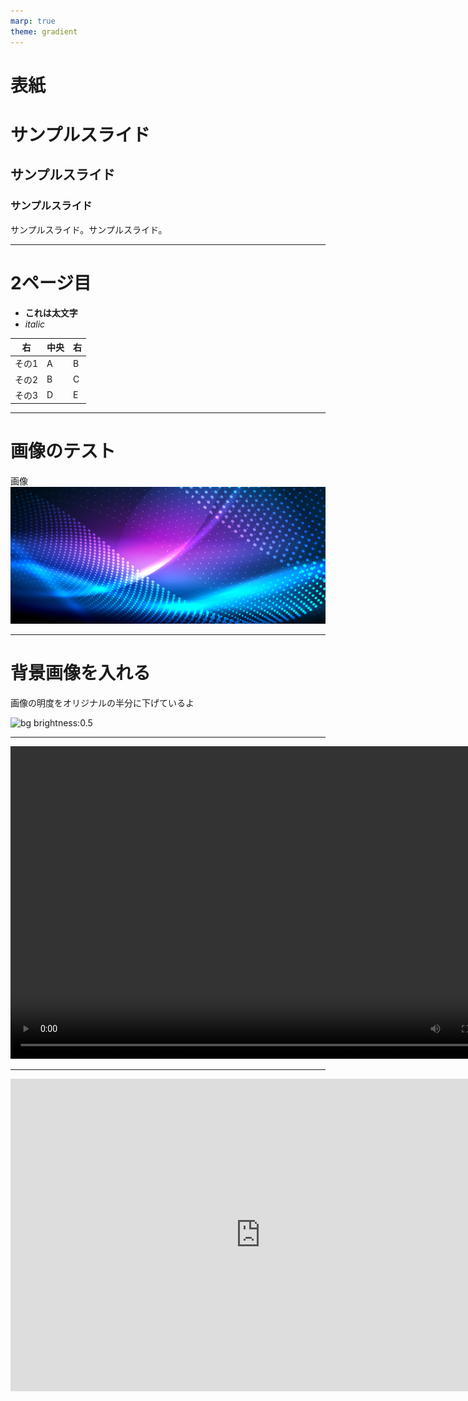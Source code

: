 ```yaml
---
marp: true
theme: gradient
---
```

<!--paginate: true-->
<!--footer: フッターの文字列ですよ-->

# 表紙
# サンプルスライド
## サンプルスライド
### サンプルスライド
サンプルスライド。サンプルスライド。

---
# 2ページ目

* **これは太文字**
* *italic*

|右   |中央|右 |
|-----|----|---|
|その1 |A   |B  |
|その2 |B   |C  |
|その3 |D   |E  |

---

# 画像のテスト
画像
![width:700px](/img/iStock-927930250.jpg)

---

<!--_color: white-->

# 背景画像を入れる
画像の明度をオリジナルの半分に下げているよ

![bg brightness:0.5](img/iStock-1419410282.jpg)

---

<video src="img/test_mov.mp4" width="800" height="500" controls></video>

---

<iframe width="800" height="500" src="https://www.youtube.com/embed/aXQ2xeLKgYY?si=9OJd4oYo-Y9HA_cH" title="YouTube video player" frameborder="0" allow="accelerometer; autoplay; clipboard-write; encrypted-media; gyroscope; picture-in-picture; web-share" allowfullscreen></iframe>